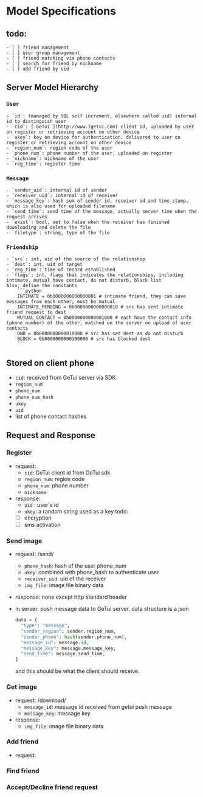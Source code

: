 Model Specifications
========

## todo:
    - [ ] friend management
    - [ ] user group management
    - [ ] friend matching via phone contacts
    - [ ] search for friend by nickname
    - [ ] add friend by uid

## Server Model Hierarchy
### `User`
    - `id`: (managed by SQL self increment, elsewhere called uid) internal id to distinguish user
    - `cid`: [ GeTui ](http://www.igetui.com) client id, uploaded by user on register or retrieving account on other device
    - `ukey`: key on device for authentication, delivered to user on register or retrieving account on other device
    - `region_num`: region code of the user
    - `phone_num`: phone number of the user, uploaded on register
    - `nickname`: nickname of the user
    - `reg_time`: register time
### `Message`
    - `sender_uid`: internal id of sender
    - `receiver_uid`: internal id of receiver
    - `message_key`: hash sum of sender id, receiver id and time stamp, which is also used for uploaded filename
    - `send_time`: send time of the message, actually server time when the request arrives
    - `exist`: bool, set to false when the receiver has finished downloading and delete the file
    - `filetype`: string, type of the file
### `Friendship`
    - `src`: int, uid of the source of the relationship
    - `dest`: int, uid of target
    - `reg_time`: time of record established
    - `flags`: int, flags that indicates the relationships, including intimate, mutual have contact, do not disturb, black list
    Also, define the constants
        ```python
        INTIMATE = 0b0000000000000001 # intimate friend, they can save messages from each other, must be mutual
        INTIMATE_PENDING = 0b0000000000000010 # src has sent intimate friend request to dest
        MUTUAL_CONTACT = 0b0000000000001000 # each have the contact info (phone number) of the other, matched on the server on upload of user contacts
        DND = 0b0000000000010000 # src has set dest as do not disturb
        BLOCK = 0b0000000000100000 # src has blocked dest
        ```

## Stored on client phone
- `cid`: received from GeTui server via SDK
- `region_num`
- `phone_num`
- `phone_num_hash`
- `ukey`
- `uid`
- list of phone contact hashes

## Request and Response
### Register
- request:
    - `cid`: GeTui client id from GeTui sdk
    - `region_num`: region code
    - `phone_num`: phone number
    - `nickname`
- response:
    - `uid` : user's id
    - `ukey`: a random string used as a key
todo:
    - [ ] encryption
    - [ ] sms activation

### Send image
- request: /send/
    - `phone_hash`: hash of the user phone_num
    - `ukey`: combined with phone_hash to authenticate user
    - `receiver_uid`: uid of the receiver
    - `img_file`: image file binary data

- response:
    none except http standard header

- in server:
    push message data to GeTui server, data structure is a json
    ```python
    data = {
      "type": "message",
      "sender_region": sender.region_num,
      "sender_phone": hash(sender.phone_num),
      "message_id": message.id,
      "message_key": message.message_key,
      "send_time": message.send_time,
    }
    ```
    and this should be what the client should receive.

### Get image
- request: /download/
    - `message_id`: message id received from getui push message
    - `message_key`: message key
- response:
    - `img_file`: image file binary data

### Add friend
- request:

### Find friend

### Accept/Decline friend request
